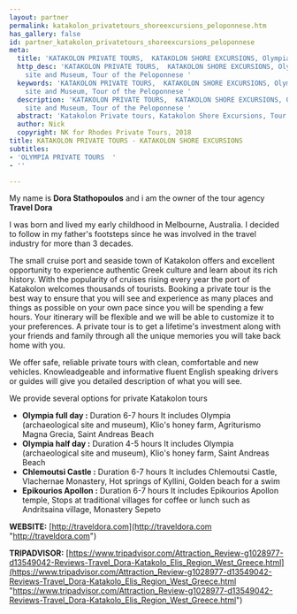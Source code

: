 ```yaml
---
layout: partner
permalink: katakolon_privatetours_shoreexcursions_peloponnese.htm
has_gallery: false
id: partner_katakolon_privatetours_shoreexcursions_peloponnese
meta:
  title: 'KATAKOLON PRIVATE TOURS,  KATAKOLON SHORE EXCURSIONS, Olympia, Peloponnese  '
  http_desc: 'KATAKOLON PRIVATE TOURS,  KATAKOLON SHORE EXCURSIONS, Olympia Aarchaeological
    site and Museum, Tour of the Peloponnese '
  keywords: 'KATAKOLON PRIVATE TOURS,  KATAKOLON SHORE EXCURSIONS, Olympia Aarchaeological
    site and Museum, Tour of the Peloponnese '
  description: 'KATAKOLON PRIVATE TOURS,  KATAKOLON SHORE EXCURSIONS, Olympia Aarchaeological
    site and Museum, Tour of the Peloponnese '
  abstract: 'Katakolon Private tours, Katakolon Shore Excursions, Tour of the Peloponnese '
  author: Nick
  copyright: NK for Rhodes Private Tours, 2018
title: KATAKOLON PRIVATE TOURS - KATAKOLON SHORE EXCURSIONS
subtitles:
- 'OLYMPIA PRIVATE TOURS  '
- ''

---
```

My name is **Dora Stathopoulos** and i am the owner of the tour agency **Travel Dora**

I was born and lived my early childhood in Melbourne, Australia. I decided to follow in my father's footsteps since he was involved in the travel industry for more than 3 decades.

The small cruise port and seaside town of Katakolon offers and excellent opportunity to experience authentic Greek culture and learn about its rich history. With the popularity of cruises rising every year the port of Katakolon welcomes thousands of tourists. Booking a private tour is the best way to ensure that you will see and experience as many places and things as possible on your own pace since you will be spending a few hours. Your itinerary will be flexible and we will be able to customize it to your preferences. A private tour is to get a lifetime's investment along with your friends and family through all the unique memories you will take back home with you.

We offer safe, reliable private tours with clean, comfortable and new vehicles. Knowleadgeable and informative fluent English speaking drivers or guides will give you detailed description of what you will see.

We provide several options for private Katakolon tours

* **Olympia full day :** Duration 6-7 hours It includes Olympia (archaeological site and museum), Klio's honey farm, Agriturismo Magna Grecia, Saint Andreas Beach
* **Olympia half day :** Duration 4-5 hours It includes Olympia (archaeological site and museum), Klio's honey farm, Saint Andreas Beach
* **Chlemoutsi Castle :** Duration 6-7 hours It includes Chlemoutsi Castle, Vlachernae Monastery, Hot springs of Kyllini, Golden beach for a swim
* **Epikourios Apollon :** Duration 6-7 hours It includes Epikourios Apollon temple, Stops at traditional villages for coffee or lunch such as Andritsaina village, Monastery Sepeto

**WEBSITE:** [http://traveldora.com](http://traveldora.com "http://traveldora.com")

**TRIPADVISOR:**  [https://www.tripadvisor.com/Attraction_Review-g1028977-d13549042-Reviews-Travel_Dora-Katakolo_Elis_Region_West_Greece.html](https://www.tripadvisor.com/Attraction_Review-g1028977-d13549042-Reviews-Travel_Dora-Katakolo_Elis_Region_West_Greece.html "https://www.tripadvisor.com/Attraction_Review-g1028977-d13549042-Reviews-Travel_Dora-Katakolo_Elis_Region_West_Greece.html")